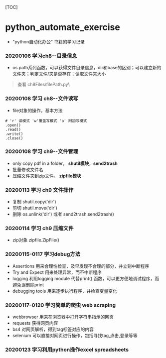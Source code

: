[TOC]
# python_automate_exercise
- "python自动化办公" 书籍的学习记录
### 20200106 学习ch8--目录信息
- os.path系列函数，可以获得文件目录信息，dir和base的区别；可以建立新的文件夹；判定文件/夹是否存在；读取文件夹大小
> 查看 ch8Files\\filePath.py\
### 20200108 学习 ch8--文件读写
- file对象的操作，基本方法
```
# 'r' 读模式 'w'覆盖写模式 'a' 附加写模式
.open()
.read()
.write()
.close()

```
### 20200108 学习 ch9--文件管理
- only copy pdf in a folder。 **shutil模块**，**send2trash**
- 批量修改文件名 
- 压缩文件夹到zip文件。  **zipfile模块**

### 20200113 学习 ch9 文件操作 
- 复制 shutil.copy('dir')
- 剪切 shutil.move('dir')
- 删除 os.unlink('dir')  或者 send2trash.send2trash()
### 20200114 学习 ch9 压缩文件
- zip对象 zipfile.ZipFile()

### 20200115-0117 学习debug方法
- Assertions 用来合理性检查，及早发现不合理的部分，并立刻中断程序
- Try and Expect 用来处理异常，而不中断程序
- logging  利用logging module 代替print() 函数，可以更方便地调试程序，而避免误删除print
- debugging tools 用来逐步执行程序，并检查变量变化
### 20200117-0120 学习简单的爬虫 web scraping
- webbrowser 用来在浏览器中打开字符串指示的网页
- requests   获得网页内容
- bs4        对网页解析，得到tag标签对应的内容
- selenium   可以直接对网页进行操作，包括寻找tag,点击,登录等等

### 20200123 学习利用python操作excel spreadsheets


